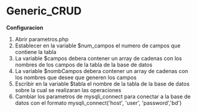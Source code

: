 # Generic_CRUD

**Configuracion**

1. Abrir parametros.php
2. Establecer en la variable $num_campos el numero de campos que contiene la tabla
3. La variable $campos debera contener un array de cadenas con los nombres de los campos de la tabla de la base de datos
3. La variable $nombCampos debera contener un array de cadenas con los nombres que desee que generen los campos
4. Escribir en la variable $tabla el nombre de la tabla de la base de datos sobre la cual se realizaran las operaciones
5. Cambiar los parametros de mysqli_connect para conectar a la base de datos con el formato mysqli_connect('host', 'user', 'password','bd')
